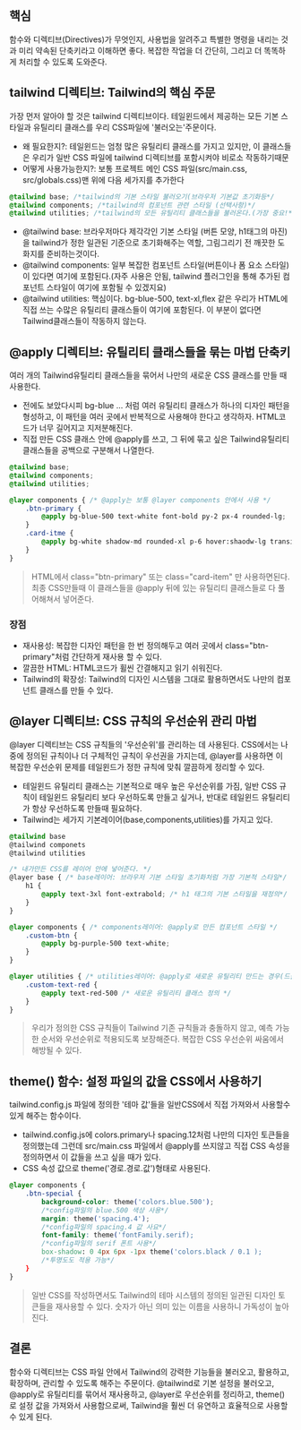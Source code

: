 ## 핵심
함수와 디렉티브(Directives)가 무엇인지, 사용법을 알려주고
특별한 명령을 내리는 것과 미리 약속된 단축키라고 이해하면 좋다. 
복잡한 작업을 더 간단히, 그리고 더 똑똑하게 처리할 수 있도록 도와준다.

## tailwind 디렉티브: Tailwind의 핵심 주문
가장 먼저 알아야 할 것은 tailwind 디렉티브이다. 테일윈드에서 제공하는 모든 기본 스타일과 유틸리티 클래스를 우리 CSS파일에 '불러오는'주문이다.
- 왜 필요한지?: 테일윈드는 엄청 많은 유틸리티 클래스를 가지고 있지만, 이 클래스들은 우리가 일반 CSS 파일에 tailwind 디렉티브를 포함시켜야 비로소 작동하기때문
- 어떻게 사용가능한지?: 보통 프로젝트 메인 CSS 파일(src/main.css, src/globals.css)맨 위에 다음 세가지를 추가한다
```CSS
@tailwind base; /*tailwind의 기본 스타일 불러오기(브라우저 기본값 초기화등*/
@tailwind components; /*tailwind의 컴포넌트 관련 스타일 (선택사항)*/
@tailwind utilities; /*tailwind의 모든 유틸리티 클래스들을 불러온다.(가장 중요!*/
```
- @tailwind base: 브라우저마다 제각각인 기본 스타일 (버튼 모양, h1태그의 마진)을 tailwind가 정한 일관된 기준으로 초기화해주는 역할, 그림그리기 전 깨끗한 도화지를 준비하는것이다.
- @tailwind components: 일부 복잡한 컴포넌트 스타일(버튼이나 폼 요소 스타일)이 있다면 여기에 포함된다.(자주 사용은 안됨, tailwind 플러그인을 통해 추가된 컴포넌트 스타일이 여기에 포함될 수 있겠지요)
- @tailwind utilities: 핵심이다. bg-blue-500, text-xl,flex 같은 우리가 HTML에 직접 쓰는 수많은 유틸리티 클래스들이 여기에 포함된다. 이 부분이 없다면 Tailwind클래스들이 작동하지 않는다.

## @apply 디렉티브: 유틸리티 클래스들을 묶는 마법 단축키
여러 개의 Tailwind유틸리티 클래스들을 묶어서 나만의 새로운 CSS 클래스를 만들 때 사용한다.
- 전에도 보았다시피 bg-blue ... 처럼 여러 유틸리티 클래스가 하나의 디자인 패턴을 형성하고, 이 패턴을 여러 곳에서 반복적으로 사용해야 한다고 생각하자. HTML코드가 너무 길어지고 지저분해진다.
- 직접 만든 CSS 클래스 안에 @apply를 쓰고, 그 뒤에 묶고 싶은 Tailwind유틸리티 클래스들을 공백으로 구분해서 나열한다.
```CSS
@tailwind base;
@tailwind components;
@tailwind utilities;

@layer components { /* @apply는 보통 @layer components 안에서 사용 */
	.btn-primary {
		@apply bg-blue-500 text-white font-bold py-2 px-4 rounded-lg;	
	}
	.card-itme {
		@apply bg-white shadow-md rounded-xl p-6 hover:shaodw-lg transition duration-300;
	}
}
```
> HTML에서 class="btn-primary" 또는 class="card-item" 만 사용하면된다. 최종 CSS만들때 이 클래스들을 @apply 뒤에 있는 유틸리티 클래스들로 다 풀어해쳐서 넣어준다.

### **장점**
- 재사용성: 복잡한 디자인 패턴을 한 번 정의해두고 여러 곳에서 class="btn-primary"처럼 간단하게 재사용 할 수 있다.
- 깔끔한 HTML: HTML코드가 휠씬 간결해지고 읽기 쉬워진다.
- Tailwind의 확장성: Tailwind의 디자인 시스템을 그대로 활용하면서도 나만의 컴포넌트 클래스를 만들 수 있다.

## @layer 디렉티브: CSS 규칙의 우선순위 관리 마법
@layer 디렉티브는 CSS 규칙들의 '우선순위'를 관리하는 데 사용된다. CSS에서는 나중에 정의된 규칙이나 더 구체적인 규칙이 우선권을 가지는데, @layer를 사용하면 이 복잡한 우선순위 문제를 테일윈드가 정한 규칙에 맞춰 깔끔하게 정리할 수 있다.

- 테일윈드 유틸리티 클래스는 기본적으로 매우 높은 우선순위를 가짐, 일반 CSS 규칙이 테일윈드 유틸리티 보다 우선하도록 만들고 싶거나, 반대로 테일윈드 유틸리티가 항상 우선하도록 만들때 필요하다.
- Tailwind는 세가지 기본레이어(base,components,utilities)를 가지고 있다.
```CSS
@tailwind base
@tailwind componets
@tailwind utilities

/* 내가만든 CSS를 레이어 안에 넣어준다. */
@layer base { /* base레이어: 브라우저 기본 스타일 초기화처럼 가장 기본적 스타일*/
	h1 {
		@apply text-3xl font-extrabold; /* h1 태그의 기본 스타일을 재정의*/
	}
}

@layer components { /* components레이어: @apply로 만든 컴포넌트 스타일 */
	.custom-btn {
		@apply bg-purple-500 text-white;
	}
}

@layer utilities { /* utilities레이어: @apply로 새로운 유틸리티 만드는 경우(드물다.) */
	.custom-text-red {
		@apply text-red-500 /* 새로운 유틸리티 클래스 정의 */
	}
}
```
> 우리가 정의한 CSS 규칙들이 Tailwind 기존 규칙들과 충돌하지 않고, 예측 가능한 순서와 우선순위로 적용되도록 보장해준다. 복잡한 CSS 우선순위 싸움에서 해방될 수 있다.

## theme() 함수: 설정 파일의 값을 CSS에서 사용하기
tailwind.config.js 파일에 정의한 '테마 값'들을 일반CSS에서 직접 가져와서 사용할수 있게 해주는 함수이다.
- tailwind.config.js에 colors.primary나 spacing.12처럼 나만의 디자인 토큰들을 정의했는데 그런데 src/main.css 파일에서 @apply를 쓰지않고 직접 CSS 속성을 정의하면서 이 값들을 쓰고 싶을 때가 있다.
- CSS 속성 값으로 theme('경로.경로.값')형태로 사용된다.
```CSS
@layer components {
	.btn-special {
		background-color: theme('colors.blue.500');
		/*config파일의 blue.500 색상 사용*/
		margin: theme('spacing.4');
		/*config파일의 spacing.4 값 사요*/
		font-family: theme('fontFamily.serif);
		/*config파일의 serif 폰트 사용*/
		box-shadow: 0 4px 6px -1px theme('colors.black / 0.1 );
		/*투명도도 적용 가능*/
	}
}
```
> 일반 CSS를 작성하면서도 Tailwind의 테마 시스템의 정의된 일관된 디자인 토큰들을 재사용할 수 있다. 숫자가 아닌 의미 있는 이름을 사용하니 가독성이 높아진다.

## 결론
함수와 디렉티브는 CSS 파일 안에서 Tailwind의 강력한 기능들을 불러오고, 활용하고, 확장하며, 관리할 수 있도록 해주는 주문이다. @tailwind로 기본 설정을 불러오고, @apply로 유틸리티를 묶어서 재사용하고, @layer로 우선순위를 정리하고, theme()로 설정 값을 가져와서 사용함으로써, Tailwind을 훨씬 더 유연하고 효율적으로 사용할 수 있게 된다.